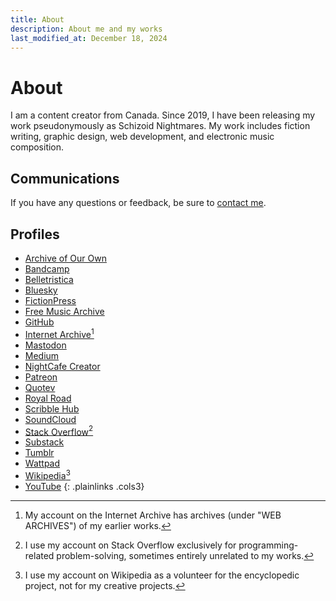 ```yaml
---
title: About
description: About me and my works
last_modified_at: December 18, 2024
---
```


# About
I am a content creator from Canada. Since 2019, I have been releasing my work pseudonymously as Schizoid Nightmares. My work includes fiction writing, graphic design, web development, and electronic music composition.

## Communications
If you have any questions or feedback, be sure to <a href="https://tally.so/r/mOaDRp" target="_blank">contact me</a>.

## Profiles

- <a href="https://archiveofourown.org/users/schizoidnightmares/" target="_blank">Archive of Our Own</a>
- <a href="https://schizoidnightmares.bandcamp.com/" target="_blank">Bandcamp</a>
- <a href="https://belletristica.com/en/users/5706-schizoid-nightmares" target="_blank">Belletristica</a>
- <a href="https://bsky.app/profile/schizoidnightmares.com" target="_blank">Bluesky</a>
- <a href="https://www.fictionpress.com/~schizoidnightmares" target="_blank">FictionPress</a>
- <a href="https://freemusicarchive.org/music/schizoid-nightmares/" target="_blank">Free Music Archive</a>
- <a href="https://github.com/schizoidnightmares" target="_blank">GitHub</a>
- <a href="https://archive.org/details/@schizoid_nightmares" target="_blank">Internet Archive</a>[^2]
- <a href="https://mastodon.social/@schizoidnightmares" target="_blank">Mastodon</a>
- <a href="https://schizoidnightmares.medium.com/" target="_blank">Medium</a>
- <a href="https://creator.nightcafe.studio/u/schizoidnightmares" target="_blank">NightCafe Creator</a>
- <a href="https://www.patreon.com/schizoidnightmares" target="_blank">Patreon</a>
- <a href="https://www.quotev.com/schizoidnightmares" target="_blank">Quotev</a>
- <a href="https://www.royalroad.com/profile/357196" target="_blank">Royal Road</a>
- <a href="https://www.scribblehub.com/profile/125707/schizoidnightmares/" target="_blank">Scribble Hub</a>
- <a href="https://soundcloud.com/schizoidnightmares" target="_blank">SoundCloud</a>
- <a href="https://stackoverflow.com/users/21422760/schizoid-nightmares" target="_blank">Stack Overflow</a>[^3]
- <a href="https://schizoidnightmares.substack.com/" target="_blank">Substack</a>
- <a href="https://schizoidnightmares.tumblr.com/" target="_blank">Tumblr</a>
- <a href="https://www.wattpad.com/user/schizoidnightmares" target="_blank">Wattpad</a>
- <a href="https://en.wikipedia.org/wiki/User:SchizoidNightmares" target="_blank">Wikipedia</a>[^4]
- <a href="https://www.youtube.com/@schizoidnightmares" target="_blank">YouTube</a>
{: .plainlinks .cols3}

[^2]: My account on the Internet Archive has archives (under "WEB ARCHIVES") of my earlier works.
[^3]: I use my account on Stack Overflow exclusively for programming-related problem-solving, sometimes entirely unrelated to my works.
[^4]: I use my account on Wikipedia as a volunteer for the encyclopedic project, not for my creative projects.